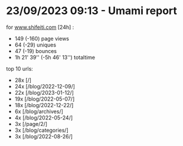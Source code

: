 # 23/09/2023 09:13 - Umami report
for www.shifeiti.com [24h] :

 - 149 (-160) page views
 - 64 (-29) uniques
 - 47 (-19) bounces
 - 1h 21' 39'' (-5h 46' 13'') totaltime


top 10 urls:
 - 28x [/]
 - 24x [/blog/2022-12-09/]
 - 22x [/blog/2023-01-12/]
 - 19x [/blog/2022-05-07/]
 - 18x [/blog/2022-12-22/]
 - 6x [/blog/archives/]
 - 4x [/blog/2022-05-24/]
 - 3x [/page/2/]
 - 3x [/blog/categories/]
 - 3x [/blog/2022-08-26/]


